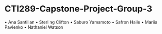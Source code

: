 # CTI289-Capstone-Project-Group-3

•	Ana Santillan
•	Sterling Clifton
•	Saburo Yamamoto
•	Safron Haile
•	Mariia Pavlenko 
•	Nathaniel Watson 
